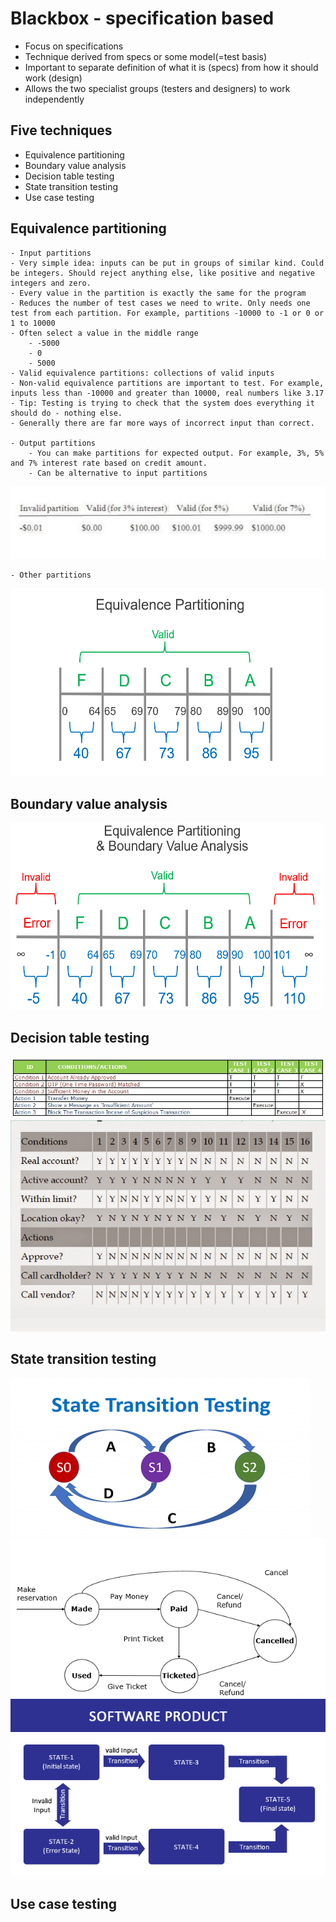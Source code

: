 # Blackbox - specification based
+ Focus on specifications
+ Technique derived from specs or some model(=test basis)
+ Important to separate definition of what it is (specs) from how it should work (design)
+ Allows the two specialist groups (testers and designers) to work independently

## Five techniques
- Equivalence partitioning
- Boundary value analysis
- Decision table testing
- State transition testing
- Use case testing

## Equivalence partitioning
    - Input partitions
    - Very simple idea: inputs can be put in groups of similar kind. Could be integers. Should reject anything else, like positive and negative integers and zero. 
    - Every value in the partition is exactly the same for the program
    - Reduces the number of test cases we need to write. Only needs one test from each partition. For example, partitions -10000 to -1 or 0 or 1 to 10000
    - Often select a value in the middle range 
        - -5000
        - 0
        - 5000
    - Valid equivalence partitions: collections of valid inputs
    - Non-valid equivalence partitions are important to test. For example, inputs less than -10000 and greater than 10000, real numbers like 3.17
    - Tip: Testing is trying to check that the system does everything it should do - nothing else.
    - Generally there are far more ways of incorrect input than correct.

    - Output partitions
        - You can make partitions for expected output. For example, 3%, 5% and 7% interest rate based on credit amount.
        - Can be alternative to input partitions
 <img src="assets/output-partitions.png"/>
  
    - Other partitions

<img src="assets/equivalence.png" width="500" height="300" />

## Boundary value analysis
<img src="assets/equivalence-boundary.png" width="500" height="300" />


## Decision table testing
<img src="assets/decision.png" width="1000"/>
<img src="assets/decision-table-2.png" />

## State transition testing
<img src="assets/state-transition.png" />

<img src="assets/state-transition-example.png" />

<img src="assets/state-transition-example-2.png" />

## Use case testing